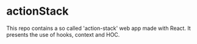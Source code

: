 # actionStack

This repo contains a so called 'action-stack' web app made with React. It presents the use of hooks, context and HOC.